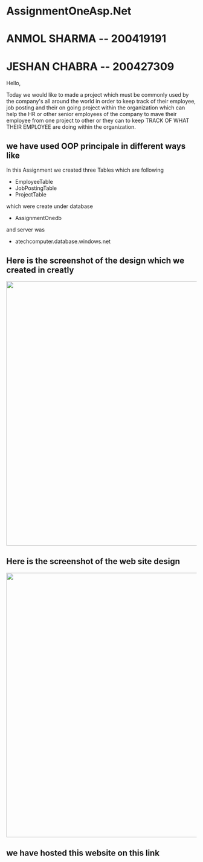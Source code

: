 
# AssignmentOneAsp.Net

# ANMOL SHARMA -- 200419191
# JESHAN CHABRA -- 200427309   




Hello,

Today we would like to made a project which must be commonly used by the company's all around the world in order to keep track of their employee, job posting and their on going project within the organization which can help the HR or other senior employees of the company to mave their employee from one project to other or they can to keep TRACK OF WHAT THEIR EMPLOYEE are doing within the organization.

  we have used OOP principale in different ways like
  ------


In this Assignment we created three Tables which are following
  * EmployeeTable
  * JobPostingTable
  * ProjectTable
  
which were create under database
 *  AssignmentOnedb
 
 and server was
  * atechcomputer.database.windows.net
  
  Here is the screenshot of the design which we created in creatly
  ------ 
  <img height = "700" src = "https://github.com/Anmolsharma786/AssignmentOneAsp.Net/blob/master/DesignView.jpeg"/>
  
  Here is the screenshot of the web site design
  ------
  
  <img height = "700" src = "https://github.com/Anmolsharma786/AssignmentOneAsp.Net/blob/master/DesignView.jpeg"/>
  
  
  
  we have hosted this website on this link
  ------
  
  
  
  
 


